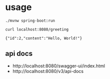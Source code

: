# usage

```shell
./mvnw spring-boot:run
```

```shell
curl localhost:8080/greeting

{"id":2,"content":"Hello, World!"}
```

## api docs
- http://localhost:8080/swagger-ui/index.html
- http://localhost:8080/v3/api-docs
